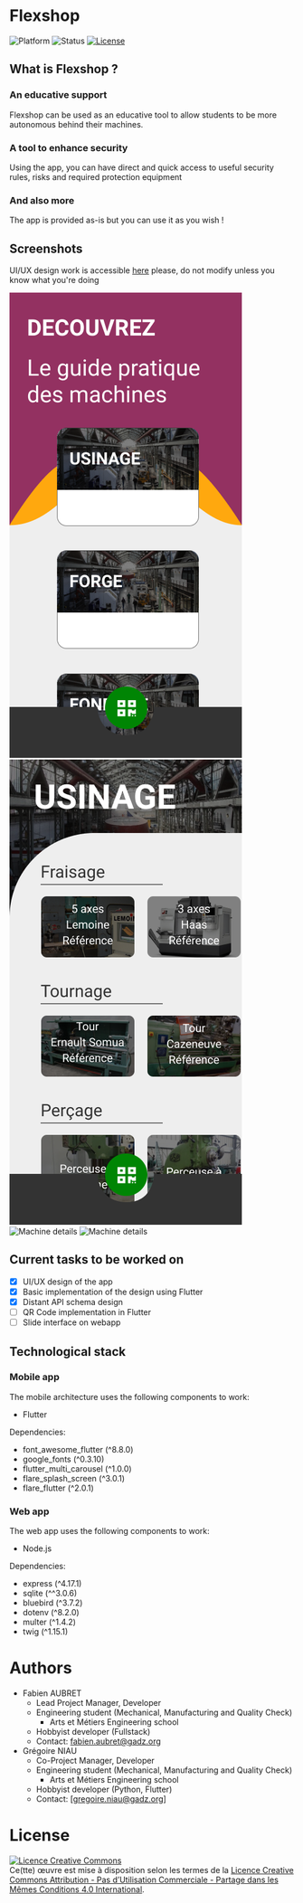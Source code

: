 # Flexshop
![Platform](https://img.shields.io/badge/platform-ios%20%7C%20android-%23969696?style=flat-square)
![Status](https://img.shields.io/badge/status-active-%234AC41D?style=flat-square)
[![License](https://img.shields.io/badge/License-CC%20NC%20BY%20SA-%23F37F40?style=flat-square)](http://creativecommons.org/licenses/by-nc-sa/4.0/)

## What is Flexshop ?
### An educative support
Flexshop can be used as an educative tool to allow students to be more autonomous behind their machines.
### A tool to enhance security
Using the app, you can have direct and quick access to useful security rules, risks and required protection equipment
### And also more
The app is provided as-is but you can use it as you wish !

## Screenshots
UI/UX design work is accessible [here](https://www.figma.com/file/ykqyS6IWuYLVC1BJwBoa2i/Application-ateliers?node-id=0%3A1) please, do not modify unless you know what you're doing

![Workshop listing](./design/exports/export_listing_ateliers.png)  ![Machine listing](./design/exports/export_listing_machine.png)  ![Machine details](./design/exports/export_détail_machine.png)  ![Machine details](./design/exports/export_détail_machine_2.png)

## Current tasks to be worked on
- [x] UI/UX design of the app
- [x] Basic implementation of the design using Flutter
- [x] Distant API schema design
- [ ] QR Code implementation in Flutter
- [ ] Slide interface on webapp

## Technological stack
### Mobile app
The mobile architecture uses the following components to work:
- Flutter

Dependencies:
- font_awesome_flutter (^8.8.0)
- google_fonts (^0.3.10)
- flutter_multi_carousel (^1.0.0)
- flare_splash_screen (^3.0.1)
- flare_flutter (^2.0.1)

### Web app
The web app uses the following components to work:
- Node.js

Dependencies:
- express (^4.17.1)
- sqlite (^^3.0.6)
- bluebird (^3.7.2)
- dotenv (^8.2.0)
- multer (^1.4.2)
- twig (^1.15.1)


# Authors
- Fabien AUBRET
    - Lead Project Manager, Developer
    - Engineering student (Mechanical, Manufacturing and Quality Check)
        - Arts et Métiers Engineering school
    - Hobbyist developer (Fullstack)
    - Contact: [fabien.aubret@gadz.org](fabien.aubret@gmail.com)
- Grégoire NIAU
    - Co-Project Manager, Developer
    - Engineering student (Mechanical, Manufacturing and Quality Check)
        - Arts et Métiers Engineering school
    - Hobbyist developer (Python, Flutter)
    - Contact: [gregoire.niau@gadz.org]

# License
<a rel="license" href="http://creativecommons.org/licenses/by-nc-sa/4.0/"><img alt="Licence Creative Commons" style="border-width:0" src="https://i.creativecommons.org/l/by-nc-sa/4.0/88x31.png" /></a><br />Ce(tte) œuvre est mise à disposition selon les termes de la <a rel="license" href="http://creativecommons.org/licenses/by-nc-sa/4.0/">Licence Creative Commons Attribution - Pas d’Utilisation Commerciale - Partage dans les Mêmes Conditions 4.0 International</a>.